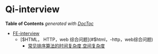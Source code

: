 # Qi-interview
**Table of Contents** _generated with [DocToc](http://doctoc.herokuapp.com/)_

- [FE-interview](#fe-interview)
  - [$HTML， HTTP，web 综合问题](#$html，-http，web综合问题)
    - [常见排序算法的时间复杂度,空间复杂度](#常见排序算法的时间复杂度空间复杂度)
